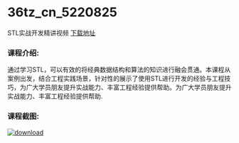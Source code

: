 # 36tz_cn_5220825
STL实战开发精讲视频
[下载地址](http://www.36tz.cn/article/5220825 "下载地址")
### 课程介绍:
通过学习STL，可以有效的将经典数据结构和算法的知识进行融会贯通。本课程从案例出发，结合工程实践场景，针对性的展示了使用STL进行开发的经验与工程技巧，为广大学员朋友提升实战能力、丰富工程经验提供帮助。为广大学员朋友提升实战能力、丰富工程经验提供帮助.

### 课程截图:
[![download](http://36tz.cn/muke_img/2021_08_2-51.png "下载地址")](http://www.36tz.cn "下载地址")
